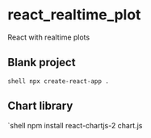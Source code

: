 # react_realtime_plot
React with realtime plots

## Blank project
`shell
npx create-react-app .
`

## Chart library
`shell
npm install react-chartjs-2 chart.js